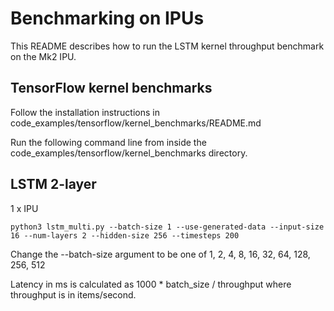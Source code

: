 
# Benchmarking on IPUs

This README describes how to run the LSTM kernel throughput benchmark on the Mk2 IPU.

## TensorFlow kernel benchmarks

Follow the installation instructions in code_examples/tensorflow/kernel_benchmarks/README.md

Run the following command line from inside the code_examples/tensorflow/kernel_benchmarks directory.

## LSTM 2-layer

1 x IPU

```
python3 lstm_multi.py --batch-size 1 --use-generated-data --input-size 16 --num-layers 2 --hidden-size 256 --timesteps 200
```

Change the --batch-size argument to be one of 1, 2, 4, 8, 16, 32, 64, 128, 256, 512

Latency in ms is calculated as 1000 * batch_size / throughput
where throughput is in items/second.




